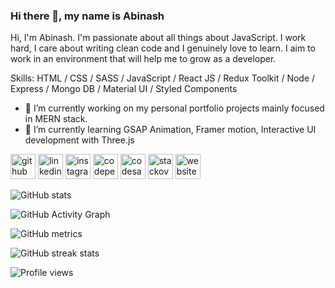 ### Hi there 👋, my name is Abinash
Hi, I'm Abinash. I'm passionate about all things about JavaScript. I work hard, I care about writing clean code and I genuinely love to learn. I aim to work in an environment that will help me to grow as a developer.

Skills: HTML / CSS / SASS / JavaScript / React JS / Redux Toolkit / Node / Express / Mongo DB /  Material UI / Styled Components

- 🔭 I’m currently working on my personal portfolio projects mainly focused in MERN stack. 
- 🌱 I’m currently learning GSAP Animation, Framer motion, Interactive UI development  with Three.js 


[<img src='https://cdn.jsdelivr.net/npm/simple-icons@3.0.1/icons/github.svg' alt='github' height='40'>](https://github.com/Abinashpatri)  [<img src='https://cdn.jsdelivr.net/npm/simple-icons@3.0.1/icons/linkedin.svg' alt='linkedin' height='40'>](https://www.linkedin.com/in/abinashpatri/)  [<img src='https://cdn.jsdelivr.net/npm/simple-icons@3.0.1/icons/instagram.svg' alt='instagram' height='40'>](https://www.instagram.com/abinash_patri/)  [<img src='https://cdn.jsdelivr.net/npm/simple-icons@3.0.1/icons/codepen.svg' alt='codepen' height='40'>](https://codepen.io/abinashpatri)  [<img src='https://cdn.jsdelivr.net/npm/simple-icons@3.0.1/icons/codesandbox.svg' alt='codesandbox' height='40'>](https://codesandbox.io/u/abinashpatri)  [<img src='https://cdn.jsdelivr.net/npm/simple-icons@3.0.1/icons/stackoverflow.svg' alt='stackoverflow' height='40'>](https://stackoverflow.com/users/abinash-patri)  [<img src='https://cdn.jsdelivr.net/npm/simple-icons@3.0.1/icons/icloud.svg' alt='website' height='40'>](https://abinashpatri.netlify.app/)  

![GitHub stats](https://github-readme-stats.vercel.app/api?username=Abinashpatri&show_icons=true&count_private=true)  

![GitHub Activity Graph](https://activity-graph.herokuapp.com/graph?username=Abinashpatri)  

![GitHub metrics](https://metrics.lecoq.io/Abinashpatri)  

![GitHub streak stats](https://github-readme-streak-stats.herokuapp.com/?user=Abinashpatri)  

![Profile views](https://gpvc.arturio.dev/Abinashpatri)   

